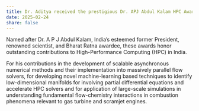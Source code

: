 ```yaml
---
title: Dr. Aditya received the prestigious Dr. APJ Abdul Kalam HPC Award 2025
date: 2025-02-24
share: false
---
```

Named after Dr. A P J Abdul Kalam, India’s esteemed former President, renowned scientist, and Bharat Ratna awardee, these awards honor outstanding contributions to High-Performance Computing (HPC) in India. 

<!--more-->
For his contributions in the development of scalable asynchronous numerical methods and their implementation into massively parallel flow solvers, for developing novel machine-learning based techniques to identify low-dimensional manifolds for involving partial differential equations and accelerate HPC solvers and for application of large-scale simulations in understanding fundamental flow-chemistry interactions in combustion phenomena relevant to gas turbine and scramjet engines. 
